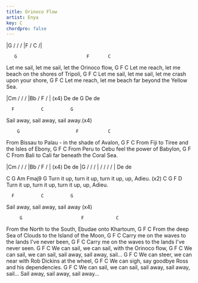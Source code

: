 ```yaml
---
title: Orinoco Flow
artist: Enya
key: C
chordpro: false
---
```

|G / / / |F / C /|

       G                          F       C
Let me sail, let me sail, let the Orinoco flow,
       G                          F              C
Let me reach, let me beach on the shores of Tripoli,
       G                         F               C
Let me sail, let me sail, let me crash upon your shore,
       G                         F               C
Let me reach, let me beach far beyond the Yellow Sea.

|Cm / / / |Bb / F / | (x4)
De de
G
De de

      F          C          G
Sail away, sail away, sail away.(x4)

        G                     F           C
From Bissau to Palau - in the shade of Avalon,
       G                   F           C
From Fiji to Tiree and the Isles of Ebony,
       G                   F            C
From Peru to Cebu feel the power of Babylon,
        G                   F              C
From Bali to Cali far beneath the Coral Sea.

|Cm / / / |Bb / F / | (x4)
De de
|G / / / | / / / / |
De de

C                       G               Am    Fmaj9  G
Turn it up, turn it up, turn it up, up, Adieu. (x2)
C                       G               F      D
Turn it up, turn it up, turn it up, up, Adieu.

      F          C          G
Sail away, sail away, sail away (x4)


         G                      F            C
From the North to the South, Ebudae onto Khartoum,
         G                         F             C
From the deep Sea of Clouds to the Island of the Moon,
      G                      F                C
Carry me on the waves to the lands I've never been,
       G                      F                C
Carry me on the waves to the lands I've never seen.
       G                           F       C
We can sail, we can sail, with the Orinoco flow,
       G                        F          C
We can sail, we can sail, sail away, sail away, sail...
       G                           F              C
We can steer, we can near with Rob Dickins at the wheel,
       G                          F           C
We can sigh, say goodbye Ross and his dependencies.
       G                        F          C
We can sail, we can sail, sail away, sail away, sail...
Sail away, sail away, sail away...